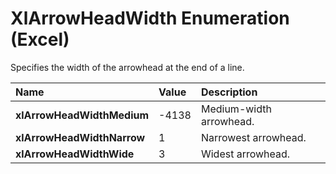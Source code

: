 
# XlArrowHeadWidth Enumeration (Excel)

Specifies the width of the arrowhead at the end of a line.



|**Name**|**Value**|**Description**|
|:-----|:-----|:-----|
|**xlArrowHeadWidthMedium**|-4138|Medium-width arrowhead.|
|**xlArrowHeadWidthNarrow**|1|Narrowest arrowhead.|
|**xlArrowHeadWidthWide**|3|Widest arrowhead.|
